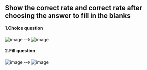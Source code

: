 ## Show the correct rate and correct rate after choosing the answer to fill in the blanks
#### 1.Choice question
![image](https://github.com/tiger986/useAvalone2/blob/master/img/1.png) --》
![image](https://github.com/tiger986/useAvalone2/blob/master/img/2.png)
#### 2.Fill question
![image](https://github.com/tiger986/useAvalone2/blob/master/img/3.png) --》
![image](https://github.com/tiger986/useAvalone2/blob/master/img/4.png)

